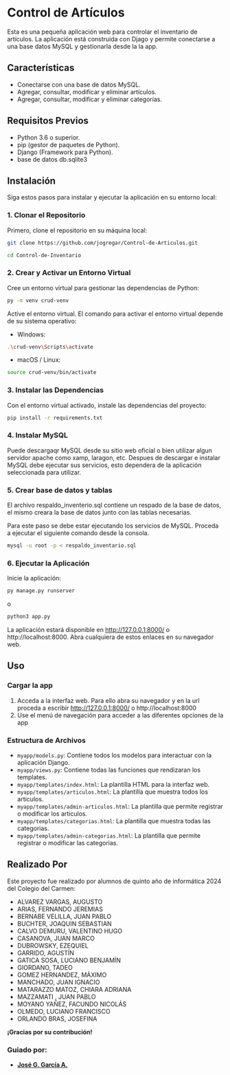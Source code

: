 # Control de Artículos

Esta es una pequeña aplicación web para controlar el inventario de artículos. La aplicación está construida con Djago y permite conectarse a una base datos MySQL y gestionarla desde la la app.

## Características

- Conectarse con una base de datos MySQL.
- Agregar, consultar, modificar y eliminar artículos.
- Agregar, consultar, modificar y eliminar categorías.

## Requisitos Previos

- Python 3.6 o superior.
- pip (gestor de paquetes de Python).
- Django (Framework para Python).
- base de datos db.sqlite3

## Instalación

Siga estos pasos para instalar y ejecutar la aplicación en su entorno local:

### 1. Clonar el Repositorio

Primero, clone el repositorio en su máquina local:

```bash
git clone https://github.com/jogregar/Control-de-Articulos.git
```
```bash
cd Control-de-Inventario
```

### 2. Crear y Activar un Entorno Virtual

Cree un entorno virtual para gestionar las dependencias de Python:

```bash
py -m venv crud-venv
```

Active el entorno virtual. El comando para activar el entorno virtual depende de su sistema operativo:

* Windows:
```bash
.\crud-venv\Scripts\activate
```
* macOS / Linux:
```bash
source crud-venv/bin/activate
```  

### 3. Instalar las Dependencias

Con el entorno virtual activado, instale las dependencias del proyecto:
```bash
pip install -r requirements.txt
``` 

### 4. Instalar MySQL

Puede descargaqr MySQL desde su sitio web oficial o bien utilizar algun servidor apache como xamp, laragon, etc. Despues de descargar e instalar MySQL debe ejecutar sus servicios, esto dependera de la aplicación seleccionada para utilizar.

### 5. Crear base de datos y tablas

El archivo respaldo_inventerio.sql contiene un respado de la base de datos, el mismo creara la base de datos junto con las tablas necesarias.

Para este paso se debe estar ejecutando los servicios de MySQL. Proceda a ejecutar el siguiente comando desde la consola.
```bash
mysql -u root -p < respaldo_inventario.sql
```

### 6. Ejecutar la Aplicación
Inicie la aplicación:
```bash
py manage.py runserver
```
o
```bash
python3 app.py
```

La aplicación estará disponible en http://127.0.0.1:8000/ o http://localhost:8000. Abra cualquiera de estos enlaces en su navegador web.

## Uso

### Cargar la app

1. Acceda a la interfaz web. Para ello abra su navegador y en la url proceda a escribir http://127.0.0.1:8000/ o http://localhost:8000 
2. Use el menú de navegación para acceder a las diferentes opciones de la app

### Estructura de Archivos

* `myapp/models.py`: Contiene todos los modelos para interactuar con la aplicación Django.
* `myapp/views.py`: Contiene todas las funciones que rendizaran los templates.
* `myapp/templates/index.html`: La plantilla HTML para la interfaz web.
* `myapp/templates/articulos.html`: La plantilla que muestra todos los articulos. 
* `myapp/templates/admin-articulos.html`: La plantilla que permite registrar o modificar los articulos. 
* `myapp/templates/categorias.html`: La plantilla que muestra todas las categorias. 
* `myapp/templates/admin-categorias.html`: La plantilla que permite registrar o modificar las categorias. 

## Realizado Por

Este proyecto fue realizado por alumnos de quinto año de informática 2024 del Colegio del Carmen:

- ALVAREZ VARGAS, AUGUSTO
- ARIAS, FERNANDO JEREMIAS
- BERNABE VELILLA, JUAN PABLO
- BUCHTER, JOAQUIN SEBASTIAN
- CALVO DEMURU, VALENTINO HUGO
- CASANOVA, JUAN MARCO
- DUBROWSKY, EZEQUIEL
- GARRIDO, AGUSTÍN
- GATICA SOSA, LUCIANO BENJAMÍN
- GIORDANO, TADEO
- GOMEZ HERNANDEZ, MÁXIMO
- MANCHADO, JUAN IGNACIO
- MATARAZZO MATOZ, CHIARA ADRIANA
- MAZZAMATI , JUAN PABLO
- MOYANO YAÑEZ, FACUNDO NICOLÁS
- OLMEDO, LUCIANO FRANCISCO
- ORLANDO BRAS, JOSEFINA

**¡Gracias por su contribución!**

### Guiado por:
* **[José G. García A.](https://github.com/jogregar)**


